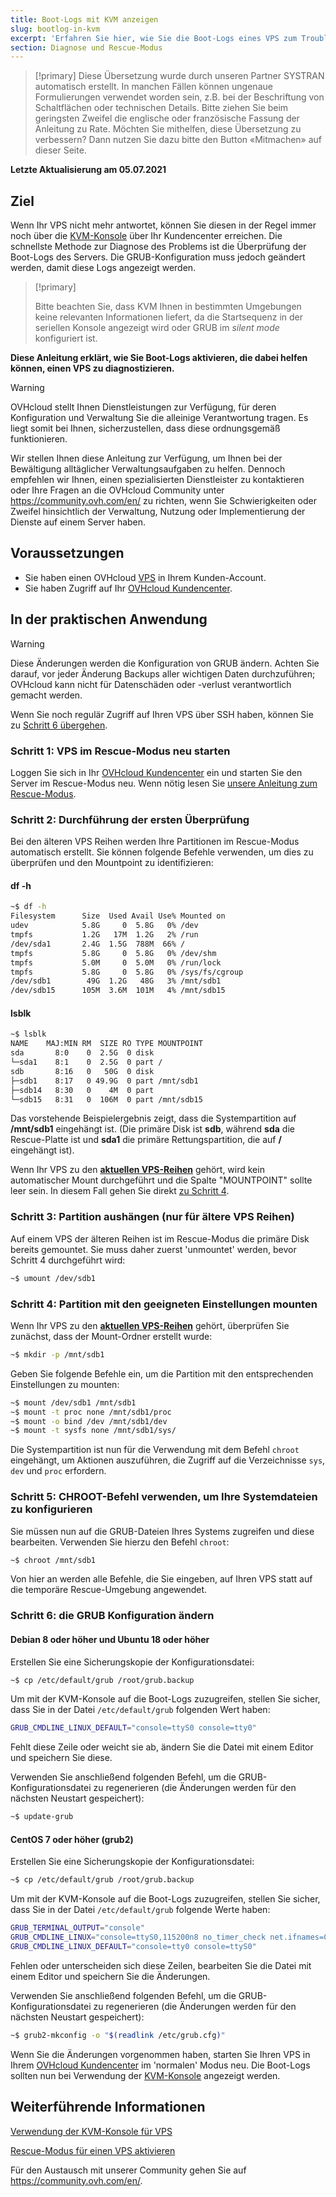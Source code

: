 ```yaml
---
title: Boot-Logs mit KVM anzeigen
slug: bootlog-in-kvm
excerpt: 'Erfahren Sie hier, wie Sie die Boot-Logs eines VPS zum Troubleshooting aktivieren'
section: Diagnose und Rescue-Modus
---
```


> [!primary]
> Diese Übersetzung wurde durch unseren Partner SYSTRAN automatisch erstellt. In manchen Fällen können ungenaue Formulierungen verwendet worden sein, z.B. bei der Beschriftung von Schaltflächen oder technischen Details. Bitte ziehen Sie beim geringsten Zweifel die englische oder französische Fassung der Anleitung zu Rate. Möchten Sie mithelfen, diese Übersetzung zu verbessern? Dann nutzen Sie dazu bitte den Button «Mitmachen» auf dieser Seite.
>

**Letzte Aktualisierung am 05.07.2021**

## Ziel

Wenn Ihr VPS nicht mehr antwortet, können Sie diesen in der Regel immer noch über die [KVM-Konsole](../verwendung_von_kvm_fur_vps/) über Ihr Kundencenter erreichen. Die schnellste Methode zur Diagnose des Problems ist die Überprüfung der Boot-Logs des Servers. Die GRUB-Konfiguration muss jedoch geändert werden, damit diese Logs angezeigt werden. 

> [!primary]
>
> Bitte beachten Sie, dass KVM Ihnen in bestimmten Umgebungen keine relevanten Informationen liefert, da die Startsequenz in der seriellen Konsole angezeigt wird oder  GRUB im *silent mode* konfiguriert ist.
>

**Diese Anleitung erklärt, wie Sie Boot-Logs aktivieren, die dabei helfen können, einen VPS zu diagnostizieren.**

> [!warning]
>
> OVHcloud stellt Ihnen Dienstleistungen zur Verfügung, für deren Konfiguration und Verwaltung Sie die alleinige Verantwortung tragen. Es liegt somit bei Ihnen, sicherzustellen, dass diese ordnungsgemäß funktionieren.
> 
> Wir stellen Ihnen diese Anleitung zur Verfügung, um Ihnen bei der Bewältigung alltäglicher Verwaltungsaufgaben zu helfen. Dennoch empfehlen wir Ihnen, einen spezialisierten Dienstleister zu kontaktieren oder Ihre Fragen an die OVHcloud Community unter <https://community.ovh.com/en/> zu richten, wenn Sie Schwierigkeiten oder Zweifel hinsichtlich der Verwaltung, Nutzung oder Implementierung der Dienste auf einem Server haben.
> 

## Voraussetzungen

- Sie haben einen OVHcloud [VPS](https://www.ovhcloud.com/de/vps/) in Ihrem Kunden-Account.
- Sie haben Zugriff auf Ihr [OVHcloud Kundencenter](https://www.ovh.com/auth/?action=gotomanager&from=https://www.ovh.de/&ovhSubsidiary=de).

## In der praktischen Anwendung

> [!warning]
>
> Diese Änderungen werden die Konfiguration von GRUB ändern. Achten Sie darauf, vor jeder Änderung Backups aller wichtigen Daten durchzuführen; OVHcloud kann nicht für Datenschäden oder -verlust verantwortlich gemacht werden.
>

Wenn Sie noch regulär Zugriff auf Ihren VPS über SSH haben, können Sie zu [Schritt 6 übergehen](#step6).

### Schritt 1: VPS im Rescue-Modus neu starten

Loggen Sie sich in Ihr [OVHcloud Kundencenter](https://www.ovh.com/auth/?action=gotomanager&from=https://www.ovh.de/&ovhSubsidiary=de) ein und starten Sie den Server im Rescue-Modus neu. Wenn nötig lesen Sie [unsere Anleitung zum Rescue-Modus](../rescue/).

### Schritt 2: Durchführung der ersten Überprüfung

Bei den älteren VPS Reihen werden Ihre Partitionen im Rescue-Modus automatisch erstellt. Sie können folgende Befehle verwenden, um dies zu überprüfen und den Mountpoint zu identifizieren:

#### **df -h**

```sh
~$ df -h
Filesystem      Size  Used Avail Use% Mounted on
udev            5.8G     0  5.8G   0% /dev
tmpfs           1.2G   17M  1.2G   2% /run
/dev/sda1       2.4G  1.5G  788M  66% /
tmpfs           5.8G     0  5.8G   0% /dev/shm
tmpfs           5.0M     0  5.0M   0% /run/lock
tmpfs           5.8G     0  5.8G   0% /sys/fs/cgroup
/dev/sdb1        49G  1.2G   48G   3% /mnt/sdb1
/dev/sdb15      105M  3.6M  101M   4% /mnt/sdb15
```

#### **lsblk**

```sh
~$ lsblk
NAME    MAJ:MIN RM  SIZE RO TYPE MOUNTPOINT
sda       8:0    0  2.5G  0 disk
└─sda1    8:1    0  2.5G  0 part /
sdb       8:16   0   50G  0 disk
├─sdb1    8:17   0 49.9G  0 part /mnt/sdb1
├─sdb14   8:30   0    4M  0 part
└─sdb15   8:31   0  106M  0 part /mnt/sdb15
```

Das vorstehende Beispielergebnis zeigt, dass die Systempartition auf **/mnt/sdb1** eingehängt ist. (Die primäre Disk ist **sdb**, während **sda** die Rescue-Platte ist und **sda1** die primäre Rettungspartition, die auf **/** eingehängt ist).

Wenn Ihr VPS zu den [**aktuellen VPS-Reihen**](https://www.ovhcloud.com/de/vps/) gehört, wird kein automatischer Mount durchgeführt und die Spalte "MOUNTPOINT" sollte leer sein. In diesem Fall gehen Sie direkt [zu Schritt 4](#step4).

### Schritt 3: Partition aushängen (nur für ältere VPS Reihen)

Auf einem VPS der älteren Reihen ist im Rescue-Modus die primäre Disk bereits gemountet. Sie muss daher zuerst 'unmountet' werden, bevor Schritt 4 durchgeführt wird:

```sh
~$ umount /dev/sdb1
```

### Schritt 4: Partition mit den geeigneten Einstellungen mounten <a name="step4"></a>

Wenn Ihr VPS zu den [**aktuellen VPS-Reihen**](https://www.ovhcloud.com/de/vps/) gehört, überprüfen Sie zunächst, dass der Mount-Ordner erstellt wurde:

```sh
~$ mkdir -p /mnt/sdb1
```

Geben Sie folgende Befehle ein, um die Partition mit den entsprechenden Einstellungen zu mounten:

```sh
~$ mount /dev/sdb1 /mnt/sdb1
~$ mount -t proc none /mnt/sdb1/proc
~$ mount -o bind /dev /mnt/sdb1/dev
~$ mount -t sysfs none /mnt/sdb1/sys/
```

Die Systempartition ist nun für die Verwendung mit dem Befehl `chroot` eingehängt, um Aktionen auszuführen, die Zugriff auf die Verzeichnisse `sys`, `dev` und `proc` erfordern.

### Schritt 5: CHROOT-Befehl verwenden, um Ihre Systemdateien zu konfigurieren

Sie müssen nun auf die GRUB-Dateien Ihres Systems zugreifen und diese bearbeiten. Verwenden Sie hierzu den Befehl `chroot`:

```sh
~$ chroot /mnt/sdb1
```

Von hier an werden alle Befehle, die Sie eingeben, auf Ihren VPS statt auf die temporäre Rescue-Umgebung angewendet.

### Schritt 6: die GRUB Konfiguration ändern <a name="step6"></a>

#### **Debian 8 oder höher und Ubuntu 18 oder höher**

Erstellen Sie eine Sicherungskopie der Konfigurationsdatei:

```sh
~$ cp /etc/default/grub /root/grub.backup
```

Um mit der KVM-Konsole auf die Boot-Logs zuzugreifen, stellen Sie sicher, dass Sie in der Datei `/etc/default/grub` folgenden Wert haben:

```sh
GRUB_CMDLINE_LINUX_DEFAULT="console=ttyS0 console=tty0"
```

Fehlt diese Zeile oder weicht sie ab, ändern Sie die Datei mit einem Editor und speichern Sie diese.

Verwenden Sie anschließend folgenden Befehl, um die GRUB-Konfigurationsdatei zu regenerieren (die Änderungen werden für den nächsten Neustart gespeichert):

```sh
~$ update-grub
```

#### **CentOS 7 oder höher (grub2)**

Erstellen Sie eine Sicherungskopie der Konfigurationsdatei:

```sh
~$ cp /etc/default/grub /root/grub.backup
```

Um mit der KVM-Konsole auf die Boot-Logs zuzugreifen, stellen Sie sicher, dass Sie in der Datei `/etc/default/grub` folgende Werte haben:

```sh
GRUB_TERMINAL_OUTPUT="console"
GRUB_CMDLINE_LINUX="console=ttyS0,115200n8 no_timer_check net.ifnames=0 crashkernel=auto rhgb"
GRUB_CMDLINE_LINUX_DEFAULT="console=tty0 console=ttyS0"
```

Fehlen oder unterscheiden sich diese Zeilen, bearbeiten Sie die Datei mit einem Editor und speichern Sie die Änderungen.

Verwenden Sie anschließend folgenden Befehl, um die GRUB-Konfigurationsdatei zu regenerieren (die Änderungen werden für den nächsten Neustart gespeichert):

```sh
~$ grub2-mkconfig -o "$(readlink /etc/grub.cfg)"
```

Wenn Sie die Änderungen vorgenommen haben, starten Sie Ihren VPS in Ihrem [OVHcloud Kundencenter](https://www.ovh.com/auth/?action=gotomanager&from=https://www.ovh.de/&ovhSubsidiary=de) im 'normalen' Modus neu. Die Boot-Logs sollten nun bei Verwendung der [KVM-Konsole](../verwendung_von_kvm_fur_vps/) angezeigt werden.

## Weiterführende Informationen

[Verwendung der KVM-Konsole für VPS](../verwendung_von_kvm_fur_vps/)

[Rescue-Modus für einen VPS aktivieren](../rescue/)

Für den Austausch mit unserer Community gehen Sie auf <https://community.ovh.com/en/>.
